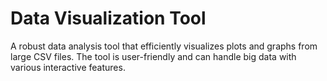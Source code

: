 # Data Visualization Tool

A robust data analysis tool that efficiently visualizes plots and graphs from large CSV files. The tool is user-friendly and can handle big data with various interactive features.
